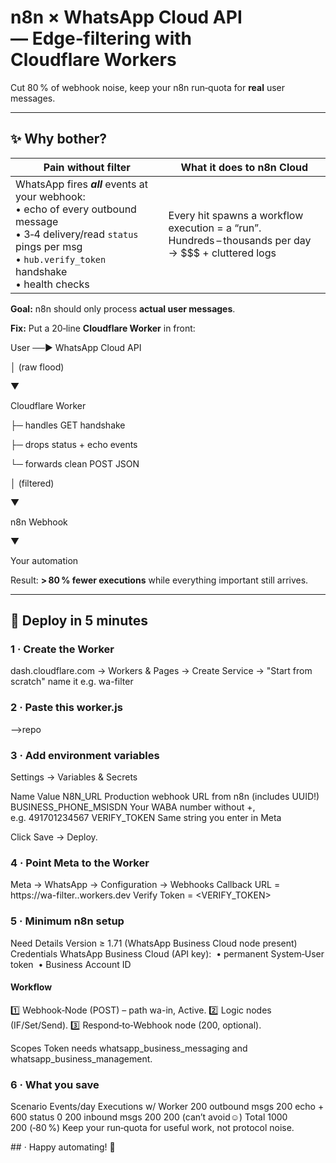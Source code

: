 # n8n × WhatsApp Cloud API — Edge‑filtering with Cloudflare Workers  
Cut 80 % of webhook noise, keep your n8n run‑quota for **real** user messages.

---

## ✨ Why bother?

| Pain without filter | What it does to **n8n Cloud** |
|---------------------|--------------------------------|
| WhatsApp fires **_all_** events at your webhook:<br>• echo of every outbound message<br>• 3‑4 delivery/read `status` pings per msg<br>• `hub.verify_token` handshake<br>• health checks | Every hit spawns a workflow execution = a “run”.<br>Hundreds – thousands per day → $$$ + cluttered logs |

**Goal:** n8n should only process **actual user messages**.

**Fix:** Put a 20‑line **Cloudflare Worker** in front:

User ──► WhatsApp Cloud API

│ (raw flood)

▼

Cloudflare Worker

├─ handles GET handshake

├─ drops status + echo events

└─ forwards clean POST JSON

│ (filtered)

▼

n8n Webhook

▼

Your automation


Result: **> 80 % fewer executions** while everything important still arrives.

---

## 🚀 Deploy in 5 minutes

### 1 · Create the Worker


 dash.cloudflare.com → Workers & Pages → Create Service → "Start from scratch"
 name it e.g.  wa-filter

### 2 · Paste this worker.js
-->repo

### 3 · Add environment variables
Settings → Variables & Secrets

Name	Value
N8N_URL	Production webhook URL from n8n (includes UUID!)
BUSINESS_PHONE_MSISDN	Your WABA number without +, e.g. 491701234567
VERIFY_TOKEN	Same string you enter in Meta

Click Save → Deploy.

### 4 · Point Meta to the Worker

Meta → WhatsApp → Configuration → Webhooks
Callback URL  = https://wa-filter.<id>.workers.dev
Verify Token  = <VERIFY_TOKEN>

### 5 · Minimum n8n setup
Need	Details
Version	≥ 1.71 (WhatsApp Business Cloud node present)
Credentials	WhatsApp Business Cloud (API key):
 • permanent System‑User token
 • Business Account ID
#### Workflow
1️⃣ Webhook‑Node (POST) – path wa-in, Active.
2️⃣ Logic nodes (IF/Set/Send).
3️⃣ Respond‑to‑Webhook node (200, optional).

Scopes	Token needs whatsapp_business_messaging and whatsapp_business_management.

### 6 · What you save
Scenario	Events/day	Executions w/ Worker
200 outbound msgs	200 echo + 600 status	0
200 inbound msgs	200	200 (can’t avoid☺)
Total	1000	200 (‑80 %)
Keep your run‑quota for useful work, not protocol noise.

## · Happy automating! 🚀


